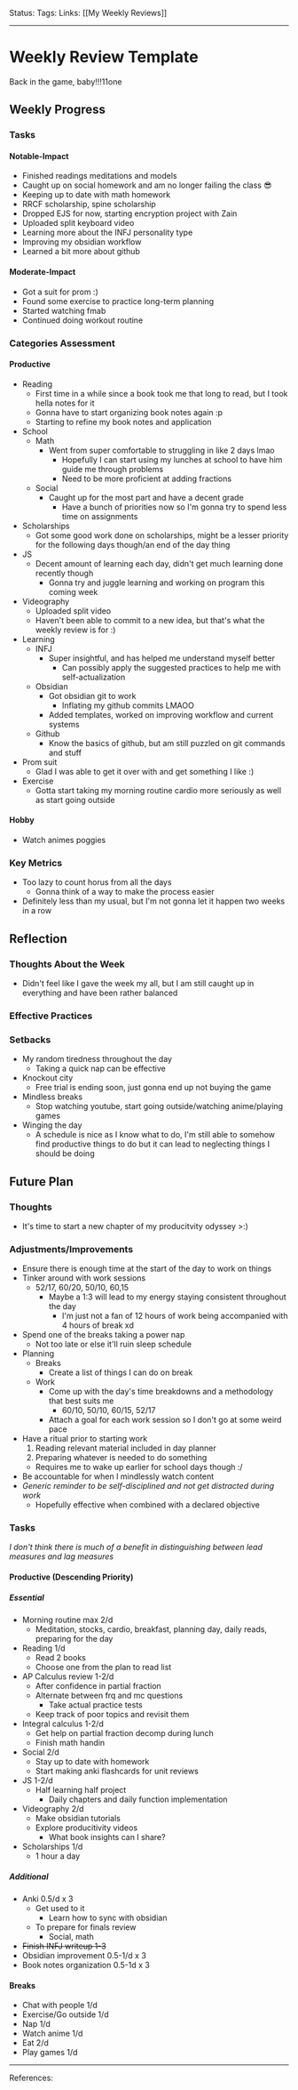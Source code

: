 Status:
Tags:
Links: [[My Weekly Reviews]]
___
# Weekly Review Template
Back in the game, baby!!!11one
## Weekly Progress
### Tasks
#### Notable-Impact
- Finished readings meditations and models 
- Caught up on social homework and am no longer failing the class 😎
- Keeping up to date with math homework
- RRCF scholarship, spine scholarship
- Dropped EJS for now, starting encryption project with Zain
- Uploaded split keyboard video
- Learning more about the INFJ personality type
- Improving my obsidian workflow
- Learned a bit more about github
#### Moderate-Impact
- Got a suit for prom :)
- Found some exercise to practice long-term planning
- Started watching fmab
- Continued doing workout routine
### Categories Assessment
#### Productive
- Reading
	- First time in a while since a book took me that long to read, but I took hella notes for it
	- Gonna have to start organizing book notes again :p
	- Starting to refine my book notes and application
- School
	- Math
		- Went from super comfortable to struggling in like 2 days lmao
			- Hopefully I can start using my lunches at school to have him guide me through problems
			- Need to be more proficient at adding fractions
	- Social
		- Caught up for the most part and have a decent grade
			- Have a bunch of priorities now so I'm gonna try to spend less time on assignments
- Scholarships
	- Got some good work done on scholarships, might be a lesser priority for the following days though/an end of the day thing
- JS
	- Decent amount of learning each day, didn't get much learning done recently though
		- Gonna try and juggle learning and working on program this coming week
- Videography
	- Uploaded split video
	- Haven't been able to commit to a new idea, but that's what the weekly review is for :)
- Learning
	- INFJ
		- Super insightful, and has helped me understand myself better
			- Can possibly apply the suggested practices to help me with self-actualization
	- Obsidian
		- Got obsidian git to work
			- Inflating my github commits LMAOO
		- Added templates, worked on improving workflow and current systems
	- Github
		- Know the basics of github, but am still puzzled on git commands and stuff
- Prom suit
	- Glad I was able to get it over with and get something I like :)
- Exercise
	- Gotta start taking my morning routine cardio more seriously as well as start going outside
#### Hobby
- Watch animes poggies
### Key Metrics
- Too lazy to count horus from all the days
	- Gonna think of a way to make the process easier
- Definitely less than my usual, but I'm not gonna let it happen two weeks in a row
## Reflection
### Thoughts About the Week
- Didn't feel like I gave the week my all, but I am still caught up in everything and have been rather balanced
### Effective Practices
### Setbacks
- My random tiredness throughout the day
	- Taking a quick nap can be effective
- Knockout city
	- Free trial is ending soon, just gonna end up not buying the game
- Mindless breaks
	- Stop watching youtube, start going outside/watching anime/playing games
- Winging the day
	- A schedule is nice as I know what to do, I'm still able to somehow find productive things to do but it can lead to neglecting things I should be doing
## Future Plan
### Thoughts
- It's time to start a new chapter of my producitvity odyssey >:)
### Adjustments/Improvements
- Ensure there is enough time at the start of the day to work on things
- Tinker around with work sessions
	- 52/17, 60/20, 50/10, 60,15
		- Maybe a 1:3 will lead to my energy staying consistent throughout the day
			- I'm just not a fan of 12 hours of work being accompanied with 4 hours of break xd
- Spend one of the breaks taking a power nap
	- Not too late or else it'll ruin sleep schedule
- Planning
	- Breaks
		- Create a list of things I can do on break
	- Work
		- Come up with the day's time breakdowns and a methodology that best suits me
			- 60/10, 50/10, 60/15, 52/17
		- Attach a goal for each work session so I don't go at some weird pace
- Have a ritual prior to starting work
	1. Reading relevant material included in day planner
	2. 	Preparing whatever is needed to do something
	- 	Requires me to wake up earlier for school days though :/
- Be accountable for when I mindlessly watch content
- *Generic reminder to be self-disciplined and not get distracted during work*
	- Hopefully effective when combined with a declared objective
### Tasks
*I don't think there is much of a benefit in distinguishing between lead measures and lag measures*
#### Productive (Descending Priority)
##### Essential
- Morning routine max 2/d
	- Meditation, stocks, cardio, breakfast, planning day, daily reads, preparing for the day
- Reading 1/d
	- Read 2 books
	- Choose one from the plan to read list
- AP Calculus review 1-2/d
	- After confidence in partial fraction
	- Alternate between frq and mc questions
		- Take actual practice tests
	- Keep track of poor topics and revisit them
- Integral calculus 1-2/d
	- Get help on partial fraction decomp during lunch
	- Finish math handin 
- Social 2/d
	- Stay up to date with homework
	- Start making anki flashcards for unit reviews
- JS 1-2/d
	- Half learning half project
		- Daily chapters and daily function implementation
- Videography 2/d
	- Make obsidian tutorials
	- Explore producitivity videos
		- What book insights can I share?
- Scholarships 1/d
	- 1 hour a day
##### Additional
- Anki 0.5/d x 3
	- Get used to it
		- Learn how to sync with obsidian
	- To prepare for finals review
		- Social, math
- ~~Finish INFJ writeup 1-3~~
- Obsidian improvement 0.5-1/d x 3
- Book notes organization 0.5-1d x 3
#### Breaks
- Chat with people 1/d
- Exercise/Go outside 1/d
- Nap 1/d
- Watch anime 1/d
- Eat 2/d
- Play games 1/d

___
References: